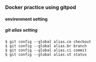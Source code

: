 ### Docker practice using gitpod

#### environment setting

##### git alias setting

```git=
$ git config --global alias.co checkout
$ git config --global alias.br branch
$ git config --global alias.ci commit
$ git config --global alias.st status
```